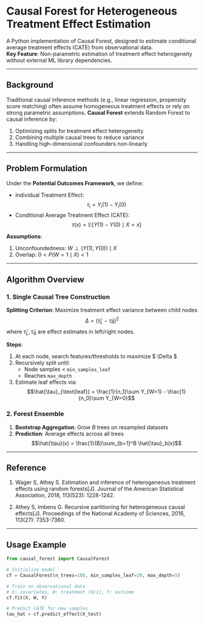 # Causal Forest for Heterogeneous Treatment Effect Estimation

A Python implementation of Causal Forest, designed to estimate conditional average treatment effects (CATE) from observational data.  
**Key Feature**: Non-parametric estimation of treatment effect heterogeneity without external ML library dependencies.

---

## Background
Traditional causal inference methods (e.g., linear regression, propensity score matching) often assume homogeneous treatment effects or rely on strong parametric assumptions. **Causal Forest** extends Random Forest to causal inference by:  
1. Optimizing splits for treatment effect heterogeneity  
2. Combining multiple causal trees to reduce variance  
3. Handling high-dimensional confounders non-linearly  

---

## Problem Formulation
Under the **Potential Outcomes Framework**, we define:  
- Individual Treatment Effect:  $$\tau_i = Y_i(1) - Y_i(0) $$
- Conditional Average Treatment Effect (CATE):  $$\tau(x) = \mathbb{E}[Y(1) - Y(0) \mid X = x]$$ 

**Assumptions**:  
1. Unconfoundedness: $W \perp(Y(1), Y(0)) \mid X$
2. Overlap: $0 < P(W=1 \mid X) < 1$

---

## Algorithm Overview

### 1. Single Causal Tree Construction
**Splitting Criterion**: Maximize treatment effect variance between child nodes  
$$\Delta = (\hat{\tau}_L - \hat{\tau}_R)^2$$
where $\hat{\tau}_L, \hat{\tau}_R$ are effect estimates in left/right nodes.

**Steps**:  
1. At each node, search features/thresholds to maximize $ \Delta $
2. Recursively split until:  
   - Node samples < `min_samples_leaf`  
   - Reaches `max_depth`  
3. Estimate leaf effects via: $$\hat{\tau}_{\text{leaf}} = \frac{1}{n_1}\sum Y_{W=1} - \frac{1}{n_0}\sum Y_{W=0}$$

### 2. Forest Ensemble
1. **Bootstrap Aggregation**: Grow $B$ trees on resampled datasets  
2. **Prediction**: Average effects across all trees
   $$\hat{\tau}(x) = \frac{1}{B}\sum_{b=1}^B \hat{\tau}_b(x)$$

---
## Reference
1. Wager S, Athey S. Estimation and inference of heterogeneous treatment effects using random forests[J]. Journal of the American Statistical Association, 2018, 113(523): 1228-1242.

2. Athey S, Imbens G. Recursive partitioning for heterogeneous causal effects[J]. Proceedings of the National Academy of Sciences, 2016, 113(27): 7353-7360.
---
## Usage Example
```python
from causal_forest import CausalForest

# Initialize model
cf = CausalForest(n_trees=100, min_samples_leaf=20, max_depth=5)

# Train on observational data
# X: covariates, W: treatment (0/1), Y: outcome
cf.fit(X, W, Y)

# Predict CATE for new samples
tau_hat = cf.predict_effect(X_test)



